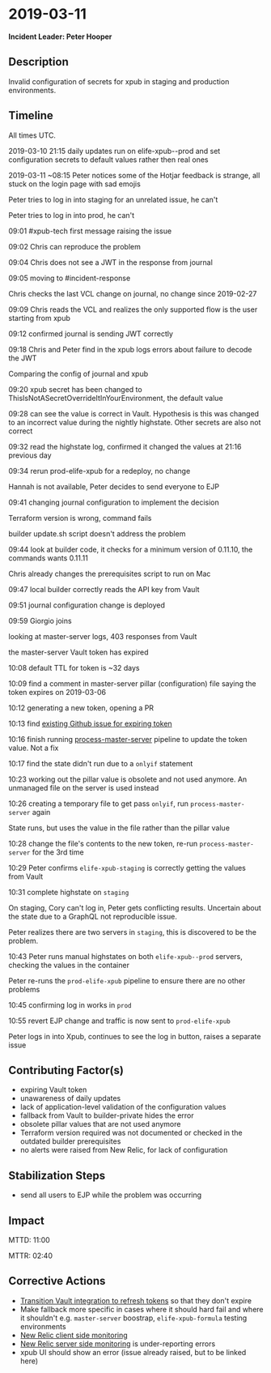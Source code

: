 # 2019-03-11

**Incident Leader: Peter Hooper**

## Description

Invalid configuration of secrets for xpub in staging and production environments.

## Timeline

All times UTC.

2019-03-10 21:15 daily updates run on elife-xpub--prod and set configuration secrets to default values rather then real ones

2019-03-11 ~08:15 Peter notices some of the Hotjar feedback is strange, all stuck on the login page with sad emojis

Peter tries to log in into staging for an unrelated issue, he can't

Peter tries to log in into prod, he can't

09:01 #xpub-tech first message raising the issue

09:02 Chris can reproduce the problem

09:04 Chris does not see a JWT in the response from journal

09:05 moving to #incident-response

Chris checks the last VCL change on journal, no change since 2019-02-27

09:09 Chris reads the VCL and realizes the only supported flow is the user starting from xpub

09:12 confirmed journal is sending JWT correctly

09:18 Chris and Peter find in the xpub logs errors about failure to decode the JWT

Comparing the config of journal and xpub

09:20 xpub secret has been changed to ThisIsNotASecretOverrideItInYourEnvironment, the default value

09:28 can see the value is correct in Vault. Hypothesis is this was changed to an incorrect value during the nightly highstate. Other secrets are also not correct

09:32 read the highstate log, confirmed it changed the values at 21:16 previous day

09:34 rerun prod-elife-xpub for a redeploy, no change

Hannah is not available, Peter decides to send everyone to EJP

09:41 changing journal configuration to implement the decision

Terraform version is wrong, command fails

builder update.sh script doesn't address the problem

09:44 look at builder code, it checks for a minimum version of 0.11.10, the commands wants 0.11.11

Chris already changes the prerequisites script to run on Mac

09:47 local builder correctly reads the API key from Vault

09:51 journal configuration change is deployed

09:59 Giorgio joins

looking at master-server logs, 403 responses from Vault

the master-server Vault token has expired

10:08 default TTL for token is ~32 days

10:09 find a comment in master-server pillar (configuration) file saying the token expires on 2019-03-06

10:12 generating a new token, opening a PR

10:13 find [existing Github issue for expiring token](https://github.com/elifesciences/issues/issues/4755)

10:16 finish running [process-master-server](https://alfred.elifesciences.org/job/process/job/process-master-server/) pipeline to update the token value. Not a fix

10:17 find the state didn't run due to a `onlyif` statement

10:23 working out the pillar value is obsolete and not used anymore. An unmanaged file on the server is used instead

10:26 creating a temporary file to get pass `onlyif`, run `process-master-server` again

State runs, but uses the value in the file rather than the pillar value

10:28 change the file's contents to the new token, re-run `process-master-server` for the 3rd time

10:29 Peter confirms `elife-xpub-staging` is correctly getting the values from Vault

10:31 complete highstate on `staging`

On staging, Cory can't log in, Peter gets conflicting results. Uncertain about the state due to a GraphQL not reproducible issue.

Peter realizes there are two servers in `staging`, this is discovered to be the problem.

10:43 Peter runs manual highstates on both `elife-xpub--prod` servers, checking the values in the container

Peter re-runs the `prod-elife-xpub` pipeline to ensure there are no other problems

10:45 confirming log in works in `prod`

10:55 revert EJP change and traffic is now sent to `prod-elife-xpub`

Peter logs in into Xpub, continues to see the log in button, raises a separate issue

## Contributing Factor(s)

- expiring Vault token
- unawareness of daily updates
- lack of application-level validation of the configuration values
- fallback from Vault to builder-private hides the error
- obsolete pillar values that are not used anymore
- Terraform version required was not documented or checked in the outdated builder prerequisites
- no alerts were raised from New Relic, for lack of configuration

## Stabilization Steps

- send all users to EJP while the problem was occurring

## Impact

MTTD: 11:00

MTTR: 02:40

## Corrective Actions

- [Transition Vault integration to refresh tokens](https://github.com/elifesciences/issues/issues/4755) so that they don't expire
- Make fallback more specific in cases where it should hard fail and where it shouldn't e.g. `master-server` boostrap, `elife-xpub-formula` testing environments
- [New Relic client side monitoring](https://github.com/elifesciences/elife-xpub/issues/1464)
- [New Relic server side monitoring](https://rpm.newrelic.com/accounts/1451451/applications/162983119/filterable_errors#/table?top_facet=transactionUiName&barchart=barchart) is under-reporting errors
- xpub UI should show an error (issue already raised, but to be linked here)
